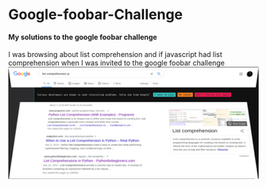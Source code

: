 # Google-foobar-Challenge
#### My solutions to the google foobar challenge

I was browsing about list comprehension and if javascript had list comprehension when I was invited to the google foobar challenge  
![foobar_invite.png](foobar_invite.png)
